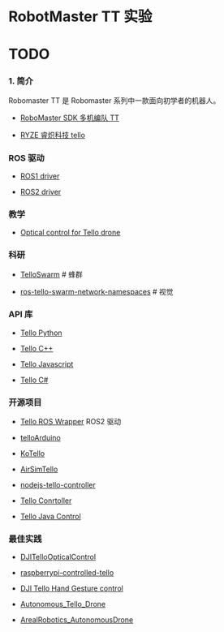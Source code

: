 # RobotMaster TT 实验 

# TODO


### 1. 简介

Robomaster TT 是 Robomaster 系列中一款面向初学者的机器人。 

- [RoboMaster SDK 多机编队 TT](https://robomaster-dev.readthedocs.io/zh_CN/latest/python_sdk/multi_robot_drone_example.html#)

- [RYZE 睿炽科技 tello](https://www.ryzerobotics.com/cn/tello/downloads)

### ROS 驱动

- [ROS1 driver](https://github.com/PedroS235/tello_driver_ros_wrapper)

- [ROS2 driver](https://github.com/PedroS235/tello_ros_wrapper) 




### 教学

- [Optical control for Tello drone](https://github.com/TamasSzepessy/DJITelloOpticalControl)
### 科研

- [TelloSwarm](https://github.com/SASLabStevens/TelloSwarm)         # 蜂群

- [ros-tello-swarm-network-namespaces](https://github.com/SASLabStevens/Tello-Slam)         # 视觉


### API 库

- [Tello Python](https://djitellopy.readthedocs.io/en/latest/)

- [Tello C++](https://vss2sn.github.io/tello/)

- [Tello Javascript](https://github.com/kanekotic/tellojs)

- [Tello C#](https://github.com/davewalker5/TelloCommander/wiki)


### 开源项目

- [Tello ROS Wrapper](https://github.com/PedroS235/tello_ros_wrapper)   ROS2 驱动

- [telloArduino](https://github.com/akshayvernekar/telloArduino)

- [KoTello](https://github.com/grohj/KoTello.git)

- [AirSimTello](https://github.com/adamdarko/AirSimTello)

- [nodejs-tello-controller](https://github.com/shpyo/nodejs-tello-controller)

- [Tello Conrtoller](https://github.com/miso-develop/tello-controller-alexa)

- [Tello Java Control](https://github.com/GitThatCyber/Tello)

### 最佳实践

- [DJITelloOpticalControl](https://github.com/TamasSzepessy/DJITelloOpticalControl)

- [raspberrypi-controlled-tello](https://github.com/erviveksoni/raspberrypi-controlled-tello)

- [DJI Tello Hand Gesture control](https://github.com/kinivi/tello-gesture-control)

- [Autonomous_Tello_Drone](https://github.com/crazysuryaa/Autonomous_Tello_Drone)

- [ArealRobotics_AutonomousDrone](https://github.com/udayagopi587/ArealRobotics_AutonomousDrone)

